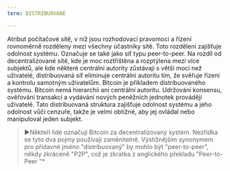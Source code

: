 ```yaml
---
term: DISTRIBUOVANÉ

---
```

Atribut počítačové sítě, v níž jsou rozhodovací pravomoci a řízení rovnoměrně rozděleny mezi všechny účastníky sítě. Toto rozdělení zajišťuje odolnost systému. Označuje se také jako síť typu peer-to-peer. Na rozdíl od decentralizované sítě, kde je moc roztříštěna a rozptýlena mezi více subjektů, ale kde některé centrální autority zůstávají s větší mocí než uživatelé, distribuovaná síť eliminuje centrální autoritu tím, že svěřuje řízení a kontrolu samotným uživatelům. Bitcoin je příkladem distribuovaného systému. Bitcoin nemá hierarchii ani centrální autoritu. Udržování konsensu, ověřování transakcí a vydávání nových peněžních jednotek provádějí uživatelé. Tato distribuovaná struktura zajišťuje odolnost systému a jeho odolnost vůči cenzuře, takže je velmi obtížné, aby jej ovládal nebo manipuloval jeden subjekt.

> ►Někteří lidé označují Bitcoin za decentralizovaný systém. Nezřídka se tyto dva pojmy používají zaměnitelně. Výstižnějším synonymem pro přídavné jméno "distribuovaný" by mohlo být "peer-to-peer", někdy zkráceně "P2P", což je zkratka z anglického překladu "Peer-to-Peer "*